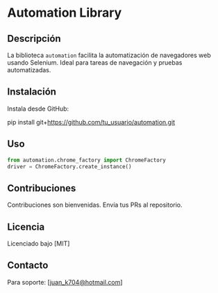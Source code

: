 # Automation Library

## Descripción
La biblioteca `automation` facilita la automatización de navegadores web usando Selenium. Ideal para tareas de navegación y pruebas automatizadas.

## Instalación
Instala desde GitHub:

pip install git+https://github.com/tu_usuario/automation.git

## Uso
```python
from automation.chrome_factory import ChromeFactory
driver = ChromeFactory.create_instance()
```

## Contribuciones
Contribuciones son bienvenidas. Envía tus PRs al repositorio.

## Licencia
Licenciado bajo [MIT]

## Contacto
Para soporte: [juan_k704@hotmail.com]
